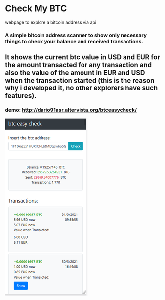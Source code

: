 # Check My BTC
webpage to explore a bitcoin address via api

### A simple bitcoin address scanner to show only necessary things to check your balance and received transactions.

## It shows the current btc value in USD and EUR for the amount transacted for any transaction and also the value of the amount in EUR and USD when the transaction started (this is the reason why i developed it, no other explorers have such features).

### demo: http://dario91asr.altervista.org/btceasycheck/

<img src="preview.png" width="">
